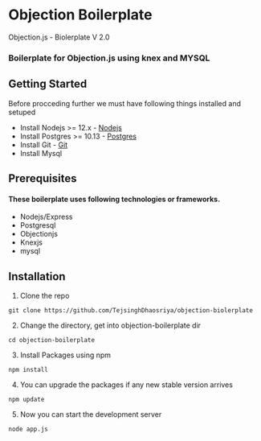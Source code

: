 # Objection Boilerplate
Objection.js - Biolerplate  V 2.0

### Boilerplate for Objection.js using knex and MYSQL

## Getting Started
Before procceding further we must have following things installed and setuped
  * Install Nodejs >= 12.x - [Nodejs](https://nodejs.org/en/download/)
  * Install Postgres >= 10.13 - [Postgres](https://www.postgresql.org/)
  * Install Git - [Git](https://git-scm.com/)
  * Install Mysql
## Prerequisites
#### These boilerplate uses following technologies or frameworks.
   * Nodejs/Express
   * Postgresql
   * Objectionjs
   * Knexjs
   * mysql

   
## Installation
1. Clone the repo
```
git clone https://github.com/TejsinghDhaosriya/objection-biolerplate
```
2. Change the directory, get into objection-boilerplate dir
```
cd objection-boilerplate
```
3. Install Packages using npm
```
npm install
```
4. You can upgrade the packages if any new stable version arrives
```
npm update
```
5. Now you can start the development server
```
node app.js
```


